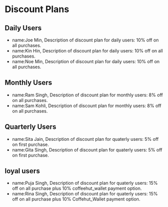 # Discount Plans

## Daily Users
-  name:Joe Min, Description of discount plan for daily users: 10% off on all purchases.
-  name:Kin Hin, Description of discount plan for daily users: 10% off on all purchases.
-  name:Noe Min, Description of discount plan for daily users: 10% off on all purchases.

## Monthly Users
- name:Ram Singh, Description of discount plan for monthly users: 8% off on all purchases.
- name:Sam Kohli, Description of discount plan for monthly users: 8% off on all purchases.

## Quarterly Users
- name:Sita Jain, Description of discount plan for quaterly users: 5% off on first purchase.
- name:Gita Singh, Description of discount plan for quaterly users: 5% off on first purchase.

## loyal users
- name:Puja Singh, Description of discount plan for quaterly users: 15% off on all purchase plus 10% coffeehut_wallet payment option.
- name:Rina Singh, Description of discount plan for quaterly users: 15% off on all purchase plus 10% Coffehut_Wallet payment option.
